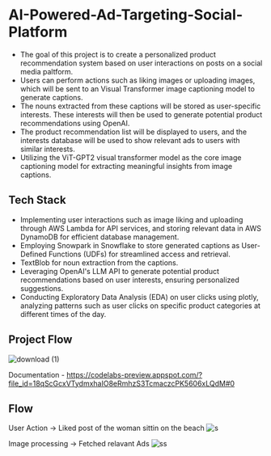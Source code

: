 # AI-Powered-Ad-Targeting-Social-Platform

* The goal of this project is to create a personalized product recommendation system based on user interactions on posts on a social media paltform. 
* Users can perform actions such as liking images or uploading images, which will be sent to an Visual Transformer image captioning model to generate captions. 
* The nouns extracted from these captions will be stored as user-specific interests. These interests will then be used to generate potential product recommendations using OpenAI.
* The product recommendation list will be displayed to users, and the interests database will be used to show relevant ads to users with similar interests.
* Utilizing the ViT-GPT2 visual transformer model as the core image captioning model for extracting meaningful insights from image captions.

## Tech Stack 
* Implementing user interactions such as image liking and uploading through AWS Lambda for API services, and storing relevant data in AWS DynamoDB for efficient database management.
* Employing Snowpark in Snowflake to store generated captions as User-Defined Functions (UDFs) for streamlined access and retrieval.
* TextBlob for noun extraction from the captions.
* Leveraging OpenAI's LLM API to generate potential product recommendations based on user interests, ensuring personalized suggestions.
* Conducting Exploratory Data Analysis (EDA) on user clicks using plotly, analyzing patterns such as user clicks on specific product categories at different times of the day.
  
## Project Flow
![download (1)](https://github.com/saakethtypes/AI-Powered-Ad-Targeting-Social-Platform/assets/47172497/b6572bd1-abe6-4b98-8eed-d1832b4c5403)

Documentation - https://codelabs-preview.appspot.com/?file_id=18qScGcxVTydmxhaIO8eRmhzS3TcmaczcPK5606xLQdM#0

## Flow
User Action -> Liked post of the woman sittin on the beach
![s](https://github.com/saakethtypes/AI-Powered-Ad-Targeting-Social-Platform/assets/47172497/98bc727a-7545-4eb3-9b3c-5ca240a29d3b)

Image processing -> Fetched relavant Ads
![ss](https://github.com/saakethtypes/AI-Powered-Ad-Targeting-Social-Platform/assets/47172497/28095c5b-f6be-41dd-bb3e-43e8771f05fa)
